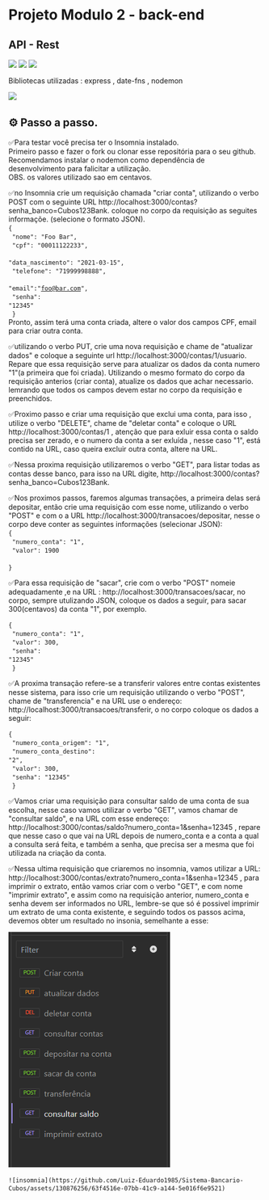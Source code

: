 
# Projeto Modulo 2 - back-end
## API - Rest

![](https://img.shields.io/badge/JavaScript-323330?style=for-the-badge&logo=javascript&logoColor=F7DF1E)
![](https://img.shields.io/badge/Node%20js-339933?style=for-the-badge&logo=nodedotjs&logoColor=white)
![](https://img.shields.io/badge/npm-CB3837?style=for-the-badge&logo=npm&logoColor=white)

Bibliotecas utilizadas : express , date-fns , nodemon

![](https://img.shields.io/badge/Express%20js-000000?style=for-the-badge&logo=express&logoColor=white)

## ⚙️ Passo a passo.

✅Para testar você precisa ter o Insomnia instalado.<br>
Primeiro passo e fazer o fork ou clonar esse repositória para o seu github.<br>
Recomendamos instalar o nodemon como dependência de desenvolvimento para falicitar a utilização.<br>
OBS. os valores utilizado sao em centavos.<br>

✅no Insomnia crie um requisição chamada "criar conta", utilizando o verbo POST com o seguinte URL http://localhost:3000/contas?senha_banco=Cubos123Bank.
 coloque no corpo da requisição as seguites informaçõe. (selecione o formato JSON).<br>
 <code>{<br>
 "nome": "Foo Bar", <br>
 "cpf": "00011122233",<br>
 "data_nascimento": "2021-03-15",<br>
 "telefone": "71999998888",<br>
 "email":"foo@bar.com",<br>
 "senha": "12345"<br>
}<br></code>
Pronto, assim terá uma conta criada, altere o valor dos campos CPF, email para criar outra conta.

✅utilizando o verbo PUT, crie uma nova requisição e chame de "atualizar dados" e coloque a seguinte url http://localhost:3000/contas/1/usuario.
Repare que essa requisição serve para atualizar os dados da conta numero "1"(a primeira que foi criada).
Utilizando o mesmo formato do corpo da requisição anterios (criar conta), atualize os dados que achar necessario.
lemrando que todos os campos devem estar no corpo da requisição e preenchidos.

✅Proximo passo e criar uma requisição que exclui uma conta, para isso , utilize o verbo "DELETE", chame de "deletar conta" e coloque o URL http://localhost:3000/contas/1 , atenção que para exluir essa conta o saldo precisa ser zerado, e o numero da conta a ser exluída , nesse caso  "1", está contido na URL, caso queira excluir outra conta, altere na URL.

✅Nessa proxima requisição utilizaremos o verbo "GET", para listar todas as contas desse banco, para isso na URL digite, http://localhost:3000/contas?senha_banco=Cubos123Bank.

✅Nos proximos passos, faremos algumas transações, a primeira delas será depositar, então crie uma requisição com esse nome, utilizando o verbo "POST" e com o a URL http://localhost:3000/transacoes/depositar, nesse o corpo deve conter as seguintes informações (selecionar JSON):<br>
<code>{<br>
	"numero_conta": "1",<br>
	"valor": 1900<br>
}</code><br>

✅Para essa requisição de "sacar", crie com o verbo "POST" nomeie adequadamente ,e na URL : http://localhost:3000/transacoes/sacar, no corpo, sempre utulizando JSON, coloque os dados a seguir, para sacar 300(centavos) da conta "1", por exemplo. <br>

<code>{<br>
	"numero_conta": "1",<br>
	"valor": 300,<br>
    "senha": "12345"<br>
}</code><br>

✅A proxima transação refere-se a transferir valores entre contas existentes nesse sistema, para isso crie um requisição  utilizando o verbo "POST", chame de "transferencia" e na URL use o endereço: http://localhost:3000/transacoes/transferir, o no corpo coloque os dados a seguir:<br>

<code>{<br>
	"numero_conta_origem": "1",<br>
	"numero_conta_destino": "2",<br>
	"valor": 300,<br>
	"senha": "12345"<br>
}</code><br>

✅Vamos criar uma requisição para consultar saldo de uma conta de sua escolha, nesse caso vamos utilizar o verbo "GET", vamos chamar de "consultar saldo",  e na URL com esse endereço: http://localhost:3000/contas/saldo?numero_conta=1&senha=12345 , repare que nesse caso o que vai na URL depois de numero_conta e a conta a qual a consulta será feita, e também a senha, que precisa ser a mesma que foi utilizada na criação da conta.

✅Nessa ultima requisição que criaremos no insomnia, vamos utilizar a URL: http://localhost:3000/contas/extrato?numero_conta=1&senha=12345 , para imprimir o extrato, então vamos criar com o verbo "GET", e com nome "imprimir extrato", e assim como na requisição anterior, numero_conta e senha devem ser informados no URL, lembre-se que só é possivel imprimir um extrato de uma conta existente, e seguindo todos os passos acima, devemos obter um resultado no insonia, semelhante a esse:

<img src="\insomnia.png">

 	![insomnia](https://github.com/Luiz-Eduardo1985/Sistema-Bancario-Cubos/assets/130876256/63f4516e-07bb-41c9-a144-5e016f6e9521)


